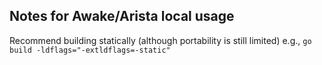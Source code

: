 Notes for Awake/Arista local usage
----------------------------------

Recommend building statically (although portability is still limited)
e.g., `go build -ldflags="-extldflags=-static"`

